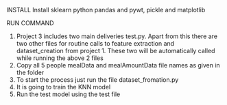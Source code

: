 INSTALL
Install sklearn python pandas and pywt, pickle and matplotlib

RUN COMMAND
1. Project 3 includes two main deliveries test.py. Apart from this there are two other files for routine calls to feature extraction  and dataset_creation from project 1. These two will be automatically called while running the above 2 files
2. Copy all 5 people mealData and mealAmountData file names as given in the folder
3. To start the process just run the file dataset_fromation.py
4. It is going to train the KNN model 
5. Run the test model using the test file 




